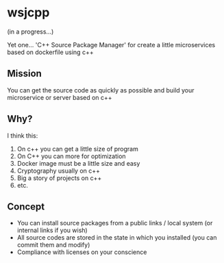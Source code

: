 # wsjcpp

(in a progress...)

Yet one... 'C++ Source Package Manager' for create a little microservices based on dockerfile using c++

## Mission

You can get the source code as quickly as possible and build your microservice or server based on c++

## Why?

I think this: 

1. On c++ you can get a little size of program
2. On C++ you can more for optimization
3. Docker image must be a little size and easy
4. Cryptography usually on c++
5. Big a story of projects on c++
6. etc.

## Concept

- You can install source packages from a public links / local system  (or internal links if you wish)
- All source codes are stored in the state in which you installed (you can commit them and modify)
- Compliance with licenses on your conscience
